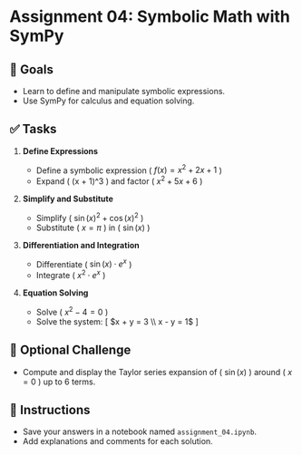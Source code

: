 # Assignment 04: Symbolic Math with SymPy

## 🌟 Goals
- Learn to define and manipulate symbolic expressions.
- Use SymPy for calculus and equation solving.

## ✅ Tasks

1. **Define Expressions**  
   - Define a symbolic expression \( $f(x) = x^2 + 2x + 1$ \)
   - Expand \( (x + 1)^3 \) and factor \( $x^2 + 5x + 6$ \)

2. **Simplify and Substitute**  
   - Simplify \( $\sin(x)^2 + \cos(x)^2$ \)
   - Substitute \( $x = \pi$ \) in \( $\sin(x)$ \)

3. **Differentiation and Integration**  
   - Differentiate \( $\sin(x) \cdot e^x$ \)
   - Integrate \( $x^2 \cdot e^x$ \)

4. **Equation Solving**  
   - Solve \( $x^2 - 4 = 0$ \)
   - Solve the system:
     \[ $x + y = 3 \\
        x - y = 1$ \]

## 🌟 Optional Challenge
- Compute and display the Taylor series expansion of \( $\sin(x)$ \) around \( $x = 0$ \) up to 6 terms.

## 📌 Instructions
- Save your answers in a notebook named `assignment_04.ipynb`.
- Add explanations and comments for each solution.
